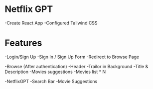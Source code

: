 # Netflix GPT

-Create React App
-Configured Tailwind CSS

# Features
-Login/Sign Up
    -Sign In / Sign Up Form
    -Redirect to Browse Page

-Browse (After authentication)
    -Header
        -Trailor in Background
        -Title & Description
        -Movies suggestions
            -Movies list * N
        
-NetflixGPT
    -Search Bar
    -Movie Suggestions
